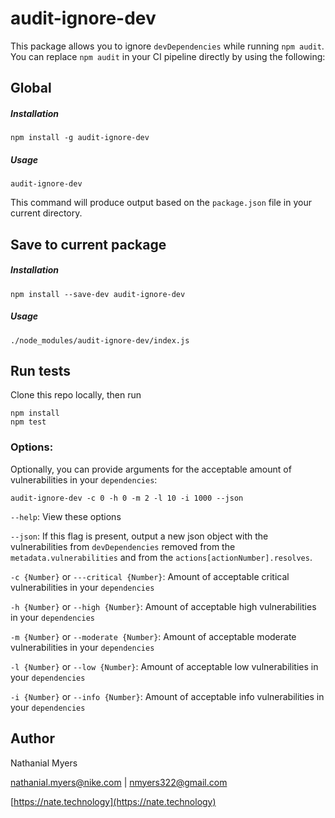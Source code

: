# audit-ignore-dev
This package allows you to ignore `devDependencies` while running `npm audit`. You can replace `npm audit` in your CI pipeline directly by using the following:

## Global
##### Installation
    npm install -g audit-ignore-dev
    
##### Usage
    audit-ignore-dev
    
This command will produce output based on the `package.json` file in your current directory.

## Save to current package
##### Installation
    npm install --save-dev audit-ignore-dev

##### Usage
    ./node_modules/audit-ignore-dev/index.js

## Run tests
Clone this repo locally, then run

    npm install
    npm test


### Options:

Optionally, you can provide arguments for the acceptable amount of vulnerabilities in your `dependencies`:

    audit-ignore-dev -c 0 -h 0 -m 2 -l 10 -i 1000 --json
    
`--help`: View these options

`--json`: If this flag is present, output a new json object with the vulnerabilities from `devDependencies` removed from the `metadata.vulnerabilities` and from the `actions[actionNumber].resolves`.

`-c {Number}` or `---critical {Number}`: Amount of acceptable critical vulnerabilities in your `dependencies`

`-h {Number}` or `--high {Number}`: Amount of acceptable high vulnerabilities in your `dependencies`

`-m {Number}` or `--moderate {Number}`: Amount of acceptable moderate vulnerabilities in your `dependencies`

`-l {Number}` or `--low {Number}`: Amount of acceptable low vulnerabilities in your `dependencies`

`-i {Number}` or `--info {Number}`: Amount of acceptable info vulnerabilities in your `dependencies`

## Author
Nathanial Myers

nathanial.myers@nike.com | nmyers322@gmail.com

[https://nate.technology](https://nate.technology)
